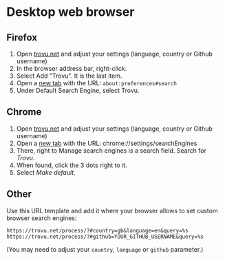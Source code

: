 # Desktop web browser

## Firefox

1. Open [trovu.net](https://trovu.net/) and adjust your settings (language, country or Github username)
1. In the browser address bar, right-click.
1. Select Add "Trovu". It is the last item.
1. Open a [new tab](about:blank) with the URL: `about:preferences#search`
1. Under Default Search Engine, select Trovu.

## Chrome

1. Open [trovu.net](https://trovu.net/) and adjust your settings (language, country or Github username)
1. Open a [new tab](about:blank) with the URL: chrome://settings/searchEngines
1. There, right to Manage search engines is a search field. Search for *Trovu*.
1. When found, click the 3 dots right to it.
1. Select *Make default*.

## Other

Use this URL template and add it where your browser allows to set custom browser search engines:

    https://trovu.net/process/?#country=gb&language=en&query=%s
    https://trovu.net/process/?#github=YOUR_GITHUB_USERNAME&query=%s

(You may need to adjust your `country`, `language` or `github` parameter.)